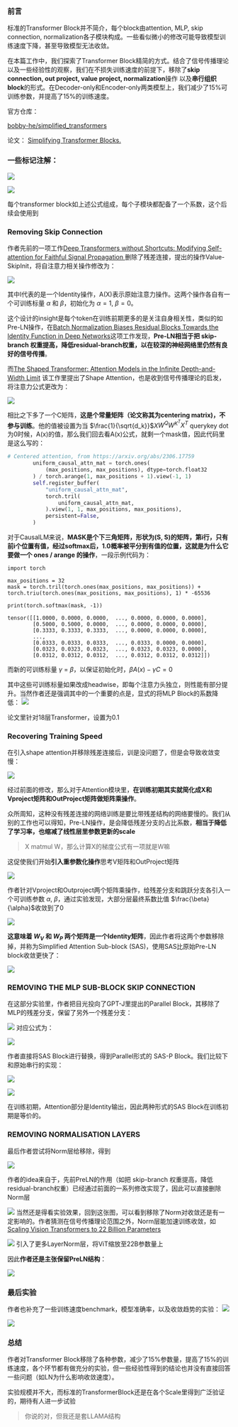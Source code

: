 ### 前言
标准的Transformer Block并不简介，每个block由attention, MLP, skip connection, normalization各子模块构成。一些看似微小的修改可能导致模型训练速度下降，甚至导致模型无法收敛。

在本篇工作中，我们探索了Transformer Block精简的方式。结合了信号传播理论以及一些经验性的观察，我们在不损失训练速度的前提下，移除了**skip connection, out project, value project, normalization**操作 以及**串行组织block**的形式。在Decoder-only和Encoder-only两类模型上，我们减少了15%可训练参数，并提高了15%的训练速度。


官方仓库：

[bobby-he/simplified_transformers](https://github.com/bobby-he/simplified_transformers)

论文：
[Simplifying Transformer Blocks.](https://arxiv.org/abs/2311.01906)

### 一些标记注解：

![](https://files.mdnice.com/user/4601/bc16b8ad-02f0-40ee-a173-e8a270b24c16.png)


![](https://files.mdnice.com/user/4601/7363e3c3-7a6b-405c-89ba-e2e7dece8585.png)


每个transformer block如上述公式组成，每个子模块都配备了一个系数，这个后续会使用到


### Removing Skip Connection
作者先前的一项工作[Deep Transformers without Shortcuts: Modifying Self-attention for Faithful Signal Propagation ](https://openreview.net/forum?id=NPrsUQgMjKK)删除了残差连接，提出的操作Value-SkipInit，将自注意力相关操作修改为：


![](https://files.mdnice.com/user/4601/7bba8ea3-f5fc-489c-893e-dd4c6fab2d59.png)

其中I代表的是一个Identity操作，A(X)表示原始注意力操作。这两个操作各自有一个可训练标量 $\alpha$ 和 $\beta$，初始化为 $\alpha=1$, $\beta=0$。

这个设计的insight是每个token在训练前期更多的是关注自身相关性，类似的如Pre-LN操作，在[Batch Normalization Biases Residual Blocks Towards the Identity Function in Deep Networks](https://readpaper.com/paper/3100971012)这项工作发现，**Pre-LN相当于把 skip-branch 权重提高，降低residual-branch权重，以在较深的神经网络里仍然有良好的信号传播**。

而[The Shaped Transformer: Attention Models in the Infinite Depth-and-Width Limit](https://arxiv.org/abs/2306.17759) 该工作里提出了Shape Attention，也是收到信号传播理论的启发，将注意力公式更改为：

![](https://files.mdnice.com/user/4601/1c2b6257-497b-4e9e-95e0-ca5265f2a7c3.png)

相比之下多了一个C矩阵，**这是个常量矩阵（论文称其为centering matrix)，不参与训练**。他的值被设置为当 $\frac{1}{\sqrt{d_k}}$$X$$W^Q$$W^{K^T}$$X^T$ querykey dot 为0时候，A(x)的值，那么我们回去看A(x)公式，就剩一个mask值，因此代码里是这么写的：

```python
# Centered attention, from https://arxiv.org/abs/2306.17759
        uniform_causal_attn_mat = torch.ones(
            (max_positions, max_positions), dtype=torch.float32
        ) / torch.arange(1, max_positions + 1).view(-1, 1)
        self.register_buffer(
            "uniform_causal_attn_mat",
            torch.tril(
                uniform_causal_attn_mat,
            ).view(1, 1, max_positions, max_positions),
            persistent=False,
        )
```
对于CausalLM来说，**MASK是个下三角矩阵，形状为(S, S)的矩阵，第i行，只有前i个位置有值，经过softmax后，1.0概率被平分到有值的位置，这就是为什么它要做一个 ones / arange 的操作**，一段示例代码为：
```
import torch

max_positions = 32
mask = torch.tril(torch.ones(max_positions, max_positions)) + torch.triu(torch.ones(max_positions, max_positions), 1) * -65536

print(torch.softmax(mask, -1))

tensor([[1.0000, 0.0000, 0.0000,  ..., 0.0000, 0.0000, 0.0000],
        [0.5000, 0.5000, 0.0000,  ..., 0.0000, 0.0000, 0.0000],
        [0.3333, 0.3333, 0.3333,  ..., 0.0000, 0.0000, 0.0000],
        ...,
        [0.0333, 0.0333, 0.0333,  ..., 0.0333, 0.0000, 0.0000],
        [0.0323, 0.0323, 0.0323,  ..., 0.0323, 0.0323, 0.0000],
        [0.0312, 0.0312, 0.0312,  ..., 0.0312, 0.0312, 0.0312]])
```

而新的可训练标量 $\gamma$ = $\beta$，以保证初始化时，$\beta A(x) - \gamma C = 0$

其中这些可训练标量如果改成headwise，即每个注意力头独立，则性能有部分提升。当然作者还是强调其中的一个重要的点是，显式的将MLP Block的系数降低：
![](https://files.mdnice.com/user/4601/517584a5-e82b-487c-9477-cb58c735358d.png)

论文里针对18层Transformer，设置为0.1

### Recovering Training Speed
在引入shape attention并移除残差连接后，训是没问题了，但是会导致收敛变慢：

![](https://files.mdnice.com/user/4601/c7ef4303-b514-4512-b162-7861e7a8036d.png)

经过前面的修改，那么对于Attention模块里，**在训练初期其实就简化成X和Vproject矩阵和OutProject矩阵做矩阵乘操作**。

众所周知，这种没有残差连接的网络训练是要比带残差结构的网络要慢的。我们从别的工作也可以得知，Pre-LN操作，是会降低残差分支的占比系数，**相当于降低了学习率，也缩减了线性层里参数更新的scale**
> X matmul W，那么计算X的梯度公式有一项就是W嘛

这促使我们开始**引入重参数化操作**思考V矩阵和OutProject矩阵

![](https://files.mdnice.com/user/4601/974726cd-07b2-4570-aa0c-bd8638dc94c9.png)

作者针对Vproject和Outproject两个矩阵乘操作，给残差分支和跳跃分支各引入一个可训练参数 $\alpha$, $\beta$，通过实验发现，大部分层最终系数比值 $\frac{\beta}{\alpha}$收敛到了0

![](https://files.mdnice.com/user/4601/38566eb5-4344-47db-b6ad-3612aa302a8c.png)

**这意味着 $W_V$ 和 $W_P$ 两个矩阵是一个Identity矩阵**，因此作者将这两个参数移除掉，并称为Simplified Attention Sub-block (SAS)，使用SAS比原始Pre-LN block收敛更快了：

![](https://files.mdnice.com/user/4601/1678c95c-b37b-460a-a3b8-0a4b9653401e.png)

### REMOVING THE MLP SUB-BLOCK SKIP CONNECTION
在这部分实验里，作者把目光投向了GPT-J里提出的Parallel Block，其移除了MLP的残差分支，保留了另外一个残差分支：

![](https://files.mdnice.com/user/4601/6d67d0b6-abe8-43f0-ae0c-d4a343c41bf4.png)
对应公式为：

![](https://files.mdnice.com/user/4601/2e4f16b9-dd0c-4f1e-9b5d-8bc8086d0523.png)

作者直接将SAS Block进行替换，得到Parallel形式的 SAS-P Block。我们比较下和原始串行的实现：


![](https://files.mdnice.com/user/4601/96c32281-7bb9-46a8-bb15-998d7988357d.png)

![](https://files.mdnice.com/user/4601/b227d324-a1e9-41ea-8895-3bee0de8f236.png)

在训练初期，Attention部分是Identity输出，因此两种形式的SAS Block在训练初期是等价的。

### REMOVING NORMALISATION LAYERS
最后作者尝试将Norm层给移除，得到

![](https://files.mdnice.com/user/4601/68b49a65-e92a-4634-91cb-07514c93c5f9.png)

作者的idea来自于，先前PreLN的作用（如把 skip-branch 权重提高，降低residual-branch权重）已经通过前面的一系列修改实现了，因此可以直接删除Norm层

![](https://files.mdnice.com/user/4601/9f6bdcb4-b945-47c7-a04b-6b2d5c925bfa.png)
当然还是得看实验效果，回到这张图，可以看到移除了Norm对收敛还是有一定影响的。作者猜测在信号传播理论范围之外，Norm层能加速训练收敛，如[Scaling Vision Transformers to 22 Billion Parameters](https://proceedings.mlr.press/v202/dehghani23a/dehghani23a.pdf)


![](https://files.mdnice.com/user/4601/cae4997c-eebf-4d8b-b22b-199ae226298b.png)
引入了更多LayerNorm层，将ViT缩放至22B参数量上


因此**作者还是主张保留PreLN结构**：

![](https://files.mdnice.com/user/4601/530bfec5-7345-435c-81e1-4445b048555b.png)

### 最后实验
作者也补充了一些训练速度benchmark，模型准确率，以及收敛趋势的实验：
![](https://files.mdnice.com/user/4601/f8a9693b-9f34-405f-83ca-9cdee8593563.png)

![](https://files.mdnice.com/user/4601/833d97ca-128d-4f1f-9daa-5a2b87f594d0.png)

### 总结
作者对Transformer Block移除了各种参数，减少了15%参数量，提高了15%的训练速度，各个环节都有做充分的实验，但一些经验性得到的结论也并没有直接回答一些问题（如LN为什么影响收敛速度）。

实验规模并不大，而标准的TransformerBlock还是在各个Scale里得到广泛验证的，期待有人进一步试验

> 你说的对，但我还是套LLAMA结构

